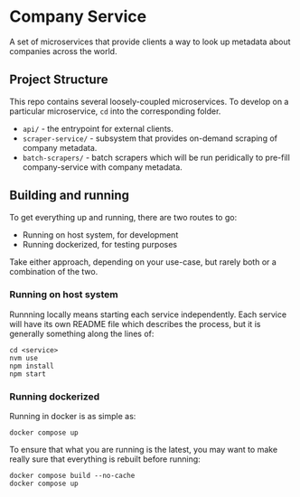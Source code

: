 # Company Service

A set of microservices that provide clients a way to look up metadata about companies across the world.

## Project Structure

This repo contains several loosely-coupled microservices. To develop on a particular microservice, `cd` into the corresponding folder.

- `api/` - the entrypoint for external clients.
- `scraper-service/` - subsystem that provides on-demand scraping of company metadata.
- `batch-scrapers/` - batch scrapers which will be run peridically to pre-fill company-service with company metadata.

## Building and running

To get everything up and running, there are two routes to go:

- Running on host system, for development
- Running dockerized, for testing purposes

Take either approach, depending on your use-case, but rarely both or a combination of the two.

### Running on host system

Runnning locally means starting each service independently. Each service will have its own README file
which describes the process, but it is generally something along the lines of:

```
cd <service>
nvm use
npm install
npm start
```

### Running dockerized

Running in docker is as simple as:

```
docker compose up
```

To ensure that what you are running is the latest, you may want to make really sure that everything is
rebuilt before running:

```
docker compose build --no-cache
docker compose up
```

